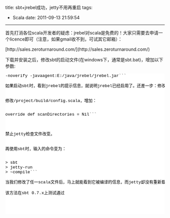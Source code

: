title: sbt+jrebel成功，jetty不用再重启
tags:
  - Scala
date: 2011-09-13 21:59:54
---

首先打消各位scala开发者的疑虑：jrebel对scala是免费的！大家只需要去申请一个licence即可（注意，如果gmail收不到，可试其它邮箱）：
<p>[http://sales.zeroturnaround.com/](http://sales.zeroturnaround.com/)
<p>下载并安装之后，修改sbt的启动文件(在windows下，通常是sbt.bat)，增加以下参数:
<pre class="csharpcode">-noverify -javaagent:E:/java/jrebel/jrebel.jar```
<p>如果启动sbt时，看到jrebel的提示信息，就说明jrebel已经启用了。还差一步：修改项目的配置文件，让jetty不再自动重启（否则jrebel就白忙活了）。

修改/project/build/config.scala，增加：
<pre class="csharpcode">override def scanDirectories = Nil```
<style type="text/css">.csharpcode, .csharpcode pre
{
	font-size: small;
	color: black;
	font-family: consolas, "Courier New", courier, monospace;
	background-color: #ffffff;
	/*white-space: pre;*/
}
.csharpcode pre { margin: 0em; }
.csharpcode .rem { color: #008000; }
.csharpcode .kwrd { color: #0000ff; }
.csharpcode .str { color: #006080; }
.csharpcode .op { color: #0000c0; }
.csharpcode .preproc { color: #cc6633; }
.csharpcode .asp { background-color: #ffff00; }
.csharpcode .html { color: #800000; }
.csharpcode .attr { color: #ff0000; }
.csharpcode .alt 
{
	background-color: #f4f4f4;
	width: 100%;
	margin: 0em;
}
.csharpcode .lnum { color: #606060; }
</style>
<p>禁止jetty检查文件改变。

再使用sbt时，输入的命令变为：
<pre class="csharpcode">> sbt
> jetty-run
> ~compile```
<p>当我们修改了任一scala文件后，马上就能看到它被编译的信息，而jetty却没有重新载入。刷新页面看，就能看到改动过的效果了，每次修改都可以节省几秒钟。

该方法在sbt 0.7.x上测试通过